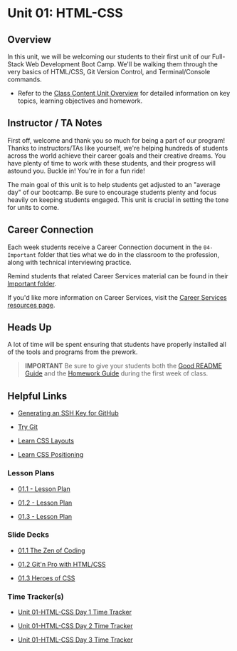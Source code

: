 # Unit 01: HTML-CSS

## Overview

In this unit, we will be welcoming our students to their first unit of our Full-Stack Web Development Boot Camp. We'll be walking them through the very basics of HTML/CSS, Git Version Control, and Terminal/Console commands.

  * Refer to the [Class Content Unit Overview](../../../01-Class-Content/01-HTML-Git-CSS/README.md) for detailed information on key topics, learning objectives and homework.

## Instructor / TA Notes

First off, welcome and thank you so much for being a part of our program! Thanks to instructors/TAs like yourself, we're helping hundreds of students across the world achieve their career goals and their creative dreams. You have plenty of time to work with these students, and their progress will astound you. Buckle in! You're in for a fun ride!

The main goal of this unit is to help students get adjusted to an "average day" of our bootcamp. Be sure to encourage students plenty and focus heavily on keeping students engaged. This unit is crucial in setting the tone for units to come.

## Career Connection
Each week students receive a Career Connection document in the `04-Important` folder that ties what we do in the classroom to the profession, along with technical interviewing practice.

Remind students that related Career Services material can be found in their [Important folder](../../../01-Class-Content/01-HTML-Git-CSS/04-Important/CAREER-CONNECTION.md).

If you'd like more information on Career Services, visit the [Career Services resources page](http://bit.ly/CodingCS).

## Heads Up

A lot of time will be spent ensuring that students have properly installed all of the tools and programs from the prework.

> **IMPORTANT** Be sure to give your students both the [Good README Guide](../../../01-Class-Content/01-HTML-Git-CSS/04-Important/Good-README-Guide/README.md) and the [Homework Guide](../../../01-Class-Content/01-HTML-Git-CSS/04-Important/Homework-Guide/README.md) during the first week of class.

## Helpful Links

* [Generating an SSH Key for GitHub](https://help.github.com/articles/generating-an-ssh-key/)

* [Try Git](https://try.github.io/levels/1/challenges/1)

* [Learn CSS Layouts](http://learn.shayhowe.com/html-css/positioning-content/)

* [Learn CSS Positioning](http://learn.shayhowe.com/advanced-html-css/detailed-css-positioning/)

### Lesson Plans

  * [01.1 - Lesson Plan](01-Day_Intro-HTML/01.1-LESSON-PLAN.md)

  * [01.2 - Lesson Plan](02-Day_HTML-CSS/01.2-LESSON-PLAN.md)

  * [01.3 - Lesson Plan](03-Day_CSS/01.3-LESSON-PLAN.md)

### Slide Decks

  * [01.1 The Zen of Coding](https://docs.google.com/presentation/d/1u_Eb1i4U395mjrP3sX90Ni3YzAjeIa3gYtIkPYnnG7o/edit?usp=sharing)

  * [01.2 Git'n Pro with HTML/CSS](https://docs.google.com/presentation/d/1VZ7hXJWSI0ksJUnUF21LtqiyemdRR2kFSh4cfh700iU/edit?usp=sharing)

  * [01.3 Heroes of CSS](https://docs.google.com/presentation/d/1PDuD-wqPj9I-jmdJ12EyP8SYfw578PDdWu9Qza0ZPuM/edit?usp=sharing)

### Time Tracker(s)

  * [Unit 01-HTML-CSS Day 1 Time Tracker](https://drive.google.com/a/trilogyed.com/file/d/12h2RX508jKlBsY4HR2UMWSrAmlrneFxG/view?usp=sharing)

  * [Unit 01-HTML-CSS Day 2 Time Tracker](https://drive.google.com/a/trilogyed.com/file/d/1Yc3sDlBo8bxe4YHqOfqitYa_nanse0OA/view?usp=sharing)

  * [Unit 01-HTML-CSS Day 3 Time Tracker](https://drive.google.com/a/trilogyed.com/file/d/1PzMXJ6g2HKj29TV3pOCicV8W1k6eqHx9/view?usp=sharing)
